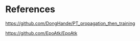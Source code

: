 # References
https://github.com/DongHande/PT_propagation_then_training

https://github.com/EpoAtk/EpoAtk
